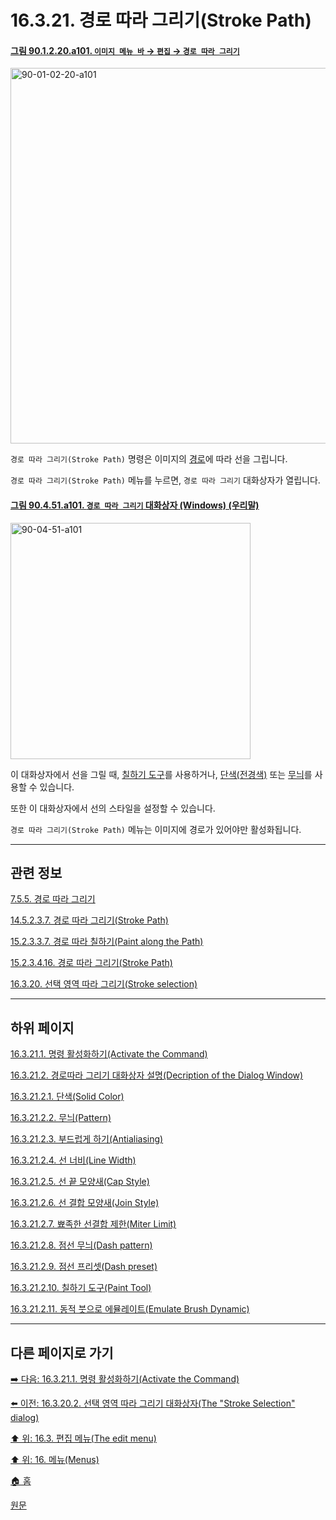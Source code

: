# 16.3.21. 경로 따라 그리기(Stroke Path)

<a id="90-01-02-20-a101"></a>

#### [그림 90.1.2.20.a101. `이미지 메뉴 바` → `편집` → `경로 따라 그리기`](./90-01-02-20-stroke_path.md#90-01-02-20-a101)
<img width="980" height="601" alt="90-01-02-20-a101" src="https://github.com/user-attachments/assets/108c43c0-a5ec-43da-822d-f395d7518af0" />

`경로 따라 그리기(Stroke Path)` 명령은 이미지의 [경로](./14-05-02-00-paths.md)에 따라 선을 그립니다.

`경로 따라 그리기(Stroke Path)` 메뉴를 누르면, `경로 따라 그리기` 대화상자가 열립니다.

<a id="90-04-51-a101"></a>

#### [그림 90.4.51.a101. `경로 따라 그리기` 대화상자 (Windows) (우리말)](./90-04-0051-stroke_path.md#90-04-51-a101)
<img width="384" height="378" alt="90-04-51-a101" src="https://github.com/wonder13662/gimp/assets/15767104/6afd212b-526f-498b-a8cd-a29cb373c15a" />

이 대화상자에서 선을 그릴 때, [칠하기 도구](./14-03-00-paint_tools.md)를 사용하거나, [단색(전경색)](./19-glossaryx-foreground_color.md) 또는 [무늬](./19-glossaryx-pattern.md)를 사용할 수 있습니다.

또한 이 대화상자에서 선의 스타일을 설정할 수 있습니다.

`경로 따라 그리기(Stroke Path)` 메뉴는 이미지에 경로가 있어야만 활성화됩니다.

***

## 관련 정보

[7.5.5. 경로 따라 그리기](./07-05-05-stroking-a-path.md)

[14.5.2.3.7. 경로 따라 그리기(Stroke Path)](./14-05-02-03-07-stroke_path.md)

[15.2.3.3.7. 경로 따라 칠하기(Paint along the Path)](./15-02-03-03-07-paint_along_the_path.md)

[15.2.3.4.16. 경로 따라 그리기(Stroke Path)](./15-02-03-04-16-stroke_path.md)

[16.3.20. 선택 영역 따라 그리기(Stroke selection)](./16-03-20-00-stroke-selection.md)

***

## 하위 페이지

[16.3.21.1. 명령 활성화하기(Activate the Command)](./16-03-21-01-activating_the_command.md)

[16.3.21.2. 경로따라 그리기 대화상자 설명(Decription of the Dialog Window)](./16-03-21-02-00-description_of_the_dialog_window.md)

[16.3.21.2.1. 단색(Solid Color)](./16-03-21-02-01-solid_color.md)

[16.3.21.2.2. 무늬(Pattern)](./16-03-21-02-02-pattern.md)

[16.3.21.2.3. 부드럽게 하기(Antialiasing)](./16-03-21-02-03-antialiasing.md)

[16.3.21.2.4. 선 너비(Line Width)](./16-03-21-02-04-line_width.md)

[16.3.21.2.5. 선 끝 모양새(Cap Style)](./16-03-21-02-05-cap_style.md)

[16.3.21.2.6. 선 결합 모양새(Join Style)](./16-03-21-02-06-join_style.md)

[16.3.21.2.7. 뾰족한 선결합 제한(Miter Limit)](./16-03-21-02-07-miter_limit.md)

[16.3.21.2.8. 점선 무늬(Dash pattern)](./16-03-21-02-08-dash_pattern.md)

[16.3.21.2.9. 점선 프리셋(Dash preset)](./16-03-21-02-09-dash_preset.md)

[16.3.21.2.10. 칠하기 도구(Paint Tool)](./16-03-21-02-10-paint_tool.md)

[16.3.21.2.11. 동적 붓으로 에뮬레이트(Emulate Brush Dynamic)](./16-03-21-02-11-emulate_brush_dynamics.md)

***

## 다른 페이지로 가기

[➡️ 다음: 16.3.21.1. 명령 활성화하기(Activate the Command)](./16-03-21-01-activating_the_command.md)

[⬅️ 이전: 16.3.20.2. 선택 영역 따라 그리기 대화상자(The "Stroke Selection" dialog)](./16-03-20-02-the_stroke_selection_dialog.md)

[⬆️ 위: 16.3. 편집 메뉴(The edit menu)](./16-03-00-the-edit-menu.md)

[⬆️ 위: 16. 메뉴(Menus)](./16-00-menus.md)

[🏠 홈](./00-home.md)

[원문](https://docs.gimp.org/2.10/ko/gimp-path-stroke.html)